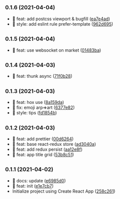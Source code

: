 ## <small>0.1.6 (2021-04-04)</small>

* :art: feat: add postcss viewport & bugfill ([ea7e4ad](https://github.com/zacard-orc/react-play/commit/ea7e4ad))
* :art: style: add eslint rule prefer-template ([962d695](https://github.com/zacard-orc/react-play/commit/962d695))



## <small>0.1.5 (2021-04-04)</small>

* :art: feat: use websocket on market ([01483ba](https://github.com/zacard-orc/react-play/commit/01483ba))



## <small>0.1.4 (2021-04-03)</small>

* :art: feat: thunk async ([71f0b28](https://github.com/zacard-orc/react-play/commit/71f0b28))



## <small>0.1.3 (2021-04-03)</small>

* :art: feat: hox use ([8a159da](https://github.com/zacard-orc/react-play/commit/8a159da))
* :art: fix: emoji arp=>art ([6377e82](https://github.com/zacard-orc/react-play/commit/6377e82))
* :art: style: tips ([fd1854b](https://github.com/zacard-orc/react-play/commit/fd1854b))



## <small>0.1.2 (2021-04-03)</small>

* :art: feat: add prettier ([00d6264](https://github.com/zacard-orc/react-play/commit/00d6264))
* :art: feat: base react-redux store ([ad3040a](https://github.com/zacard-orc/react-play/commit/ad3040a))
* :art: feat: add redux persist ([aa12e8f](https://github.com/zacard-orc/react-play/commit/aa12e8f))
* :art: feat: app title grid ([53b8c51](https://github.com/zacard-orc/react-play/commit/53b8c51))



## <small>0.1.1 (2021-04-02)</small>

* :art: docs: update ([e6985d0](https://github.com/zacard-orc/react-play/commit/e6985d0))
* :tada: feat: init ([e1e7cb7](https://github.com/zacard-orc/react-play/commit/e1e7cb7))
* Initialize project using Create React App ([258c261](https://github.com/zacard-orc/react-play/commit/258c261))



